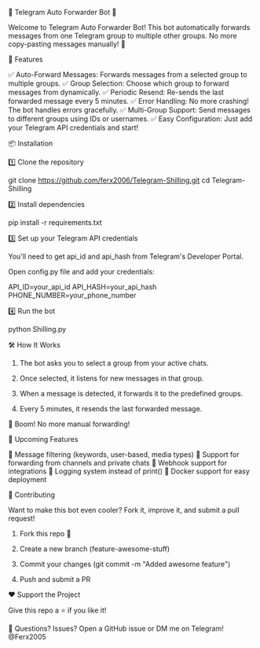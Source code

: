 🚀 Telegram Auto Forwarder Bot 🤖

Welcome to Telegram Auto Forwarder Bot! This bot automatically forwards messages from one Telegram group to multiple other groups. No more copy-pasting messages manually! 🎉

🎯 Features

✅ Auto-Forward Messages: Forwards messages from a selected group to multiple groups.
✅ Group Selection: Choose which group to forward messages from dynamically.
✅ Periodic Resend: Re-sends the last forwarded message every 5 minutes.
✅ Error Handling: No more crashing! The bot handles errors gracefully.
✅ Multi-Group Support: Send messages to different groups using IDs or usernames.
✅ Easy Configuration: Just add your Telegram API credentials and start!

📦 Installation

1️⃣ Clone the repository

git clone https://github.com/ferx2006/Telegram-Shilling.git
cd Telegram-Shilling

2️⃣ Install dependencies

pip install -r requirements.txt

3️⃣ Set up your Telegram API credentials

You'll need to get api_id and api_hash from Telegram's Developer Portal.

Open config.py file and add your credentials:

API_ID=your_api_id
API_HASH=your_api_hash
PHONE_NUMBER=your_phone_number

4️⃣ Run the bot

python Shilling.py

🛠 How It Works

1. The bot asks you to select a group from your active chats.


2. Once selected, it listens for new messages in that group.


3. When a message is detected, it forwards it to the predefined groups.


4. Every 5 minutes, it resends the last forwarded message.



🚀 Boom! No more manual forwarding!

🔧 Upcoming Features

🔹 Message filtering (keywords, user-based, media types)
🔹 Support for forwarding from channels and private chats
🔹 Webhook support for integrations
🔹 Logging system instead of print()
🔹 Docker support for easy deployment

🎉 Contributing

Want to make this bot even cooler? Fork it, improve it, and submit a pull request!

1. Fork this repo 🚀


2. Create a new branch (feature-awesome-stuff)


3. Commit your changes (git commit -m "Added awesome feature")


4. Push and submit a PR



❤️ Support the Project

Give this repo a ⭐ if you like it!

💬 Questions? Issues? Open a GitHub issue or DM me on Telegram!
@Ferx2005